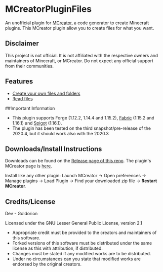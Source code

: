 # MCreatorPluginFiles
An unofficial plugin for [MCreator](https://mcreator.net/), a code generator to create Minecraft plugins. This MCreator plugin allow you to create files for what you want.

## Disclaimer
This project is not official. It is not affiliated with the respective owners and maintainers of Minecraft, or MCreator. Do not expect any official support from their communities.

## Features
* [Create your own files and folders](https://i.imgur.com/DpfWeu0.png)
* [Read files](https://i.imgur.com/AQd1sl3.png)

##Important Information
* This plugin supports Forge (1.12.2, 1.14.4 and 1.15.2), [Fabric](https://github.com/ClothCreators/MCreatorFabricGenerator) (1.15.2 and 1.16.1) and [Spigot](https://github.com/Goldorion/MCreatorSpigotGenerator) (1.16.1).
* The plugin has been tested on the third snapshot/pre-release of the 2020.4, but it should work also with the 2020.3

## Downloads/Install Instructions
Downloads can be found on the [Release page of this repo](https://github.com/Goldorion/MCreatorPluginFiles/releases).
The plugin's MCreator page is [here](https://mcreator.net/plugin/64638/file-creator).

Install like any other plugin: Launch MCreator -> Open preferences -> Manage plugins -> Load Plugin -> Find your downloaded zip file -> **Restart MCreator**.

## Credits/License
Dev - Goldorion

Licensed under the GNU Lesser General Public License, version 2.1  
* Appropriate credit must be provided to the creators and maintainers of this software.
* Forked versions of this software must be distributed under the same license as this with attribution, if distributed.
* Changes must be stated if any modified works are to be distributed.
* Under no circumstances can you state that modified works are endorsed by the original creators.
